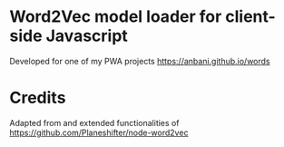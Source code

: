 # Word2Vec model loader for client-side Javascript

Developed for one of my PWA projects https://anbani.github.io/words 


# Credits
Adapted from and extended functionalities of https://github.com/Planeshifter/node-word2vec  